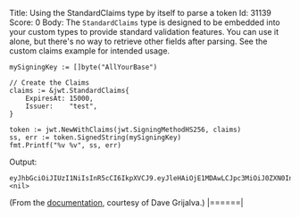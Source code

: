 Title: Using the StandardClaims type by itself to parse a token
Id: 31139
Score: 0
Body:
The `StandardClaims` type is designed to be embedded into your custom types to provide standard validation features. You can use it alone, but there's no way to retrieve other fields after parsing. See the custom claims example for intended usage.

    mySigningKey := []byte("AllYourBase")
    
    // Create the Claims
    claims := &jwt.StandardClaims{
        ExpiresAt: 15000,
        Issuer:    "test",
    }
    
    token := jwt.NewWithClaims(jwt.SigningMethodHS256, claims)
    ss, err := token.SignedString(mySigningKey)
    fmt.Printf("%v %v", ss, err)

Output:

    eyJhbGciOiJIUzI1NiIsInR5cCI6IkpXVCJ9.eyJleHAiOjE1MDAwLCJpc3MiOiJ0ZXN0In0.QsODzZu3lUZMVdhbO76u3Jv02iYCvEHcYVUI1kOWEU0 <nil>

(From the [documentation](https://godoc.org/github.com/dgrijalva/jwt-go#ex-NewWithClaims--StandardClaims), courtesy of Dave Grijalva.)
|======|
